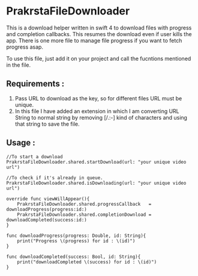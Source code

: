# PrakrstaFileDownloader

This is a download helper written in swift 4 to download files with progress and completion callbacks. This resumes the download even if user kills the app. There is one more file to manage file progress if you want to fetch progress asap.

To use this file, just add it on your project and call the fucntions mentioned in the file. 

## Requirements :
1. Pass URL to download as the key, so for different files URL must be unique.
2. In this file I have added an extension in which I am converting URL String to normal string by removing [/.:-] kind of characters and using that string to save the file.


## Usage :

```
//To start a download
PrakrstaFileDownloader.shared.startDownload(url: "your unique video url")

//To check if it's already in queue.
PrakrstaFileDownloader.shared.isDownloading(url: "your unique video url")

override func viewWillAppear(){
    PrakrstaFileDownloader.shared.progressCallback   = downloadProgress(progress:id:)
    PrakrstaFileDownloader.shared.completionDownload = downloadCompleted(success:id:)
}

func downloadProgress(progress: Double, id: String){
    print("Progress \(progress) for id : \(id)")
}
    
func downloadCompleted(success: Bool, id: String){
    print("downloadCompleted \(success) for id : \(id)")
}
```
